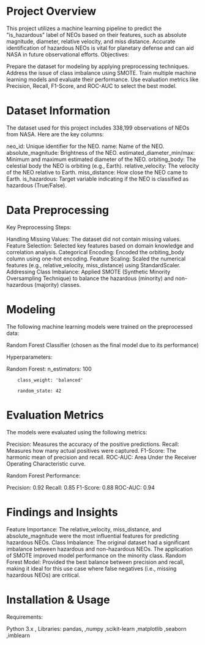 # Project Overview

This project utilizes a machine learning pipeline to predict the "is_hazardous" label of NEOs based on their features, such as absolute magnitude, diameter, relative velocity, and miss distance. Accurate identification of hazardous NEOs is vital for planetary defense and can aid NASA in future observational efforts.
Objectives:

Prepare the dataset for modeling by applying preprocessing techniques.
Address the issue of class imbalance using SMOTE.
Train multiple machine learning models and evaluate their performance.
Use evaluation metrics like Precision, Recall, F1-Score, and ROC-AUC to select the best model.

# Dataset Information

The dataset used for this project includes 338,199 observations of NEOs from NASA. Here are the key columns:

neo_id: Unique identifier for the NEO.
name: Name of the NEO.
absolute_magnitude: Brightness of the NEO.
estimated_diameter_min/max: Minimum and maximum estimated diameter of the NEO.
orbiting_body: The celestial body the NEO is orbiting (e.g., Earth).
relative_velocity: The velocity of the NEO relative to Earth.
miss_distance: How close the NEO came to Earth.
is_hazardous: Target variable indicating if the NEO is classified as hazardous (True/False).

# Data Preprocessing
Key Preprocessing Steps:

Handling Missing Values: The dataset did not contain missing values.
Feature Selection: Selected key features based on domain knowledge and correlation analysis.
Categorical Encoding: Encoded the orbiting_body column using one-hot encoding.
Feature Scaling: Scaled the numerical features (e.g., relative_velocity, miss_distance) using StandardScaler.
Addressing Class Imbalance: Applied SMOTE (Synthetic Minority Oversampling Technique) to balance the hazardous (minority) and non-hazardous (majority) classes.

# Modeling

The following machine learning models were trained on the preprocessed data:

Random Forest Classifier (chosen as the final model due to its performance)

Hyperparameters:

Random Forest:
        n_estimators: 100

        class_weight: 'balanced'

        random_state: 42

# Evaluation Metrics

The models were evaluated using the following metrics:

Precision: Measures the accuracy of the positive predictions.
Recall: Measures how many actual positives were captured.
F1-Score: The harmonic mean of precision and recall.
ROC-AUC: Area Under the Receiver Operating Characteristic curve.

Random Forest Performance:

Precision: 0.92
Recall: 0.85
F1-Score: 0.88
ROC-AUC: 0.94

# Findings and Insights

Feature Importance: The relative_velocity, miss_distance, and absolute_magnitude were the most influential features for predicting hazardous NEOs. 
Class Imbalance: The original dataset had a significant imbalance between hazardous and non-hazardous NEOs. The application of SMOTE improved model performance on the minority class.
Random Forest Model: Provided the best balance between precision and recall, making it ideal for this use case where false negatives (i.e., missing hazardous NEOs) are critical.

 # Installation & Usage
Requirements:

   Python 3.x ,
   Libraries:
        pandas,
        ,numpy
        ,scikit-learn
        ,matplotlib
        ,seaborn
        ,imblearn

